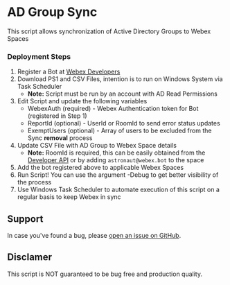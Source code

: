 # AD Group Sync

This script allows synchronization of Active Directory Groups to Webex Spaces

### Deployment Steps
1. Register a Bot at [Webex Developers](https://developer.webex.com/my-apps)
2. Download PS1 and CSV Files, intention is to run on Windows System via Task Scheduler
    - **Note:** Script must be run by an account with AD Read Permissions
3. Edit Script and update the following variables
    - WebexAuth (required) - Webex Authentication token for Bot (registered in Step 1)
    - ReportId (optional) - UserId or RoomId to send error status updates
    - ExemptUsers (optional) - Array of users to be excluded from the Sync **removal** process
4. Update CSV File with AD Group to Webex Space details
    - **Note:** RoomId is required, this can be easily obtained from the [Developer API](https://developer.webex.com/docs/api/v1/rooms/list-rooms) or by adding `astronaut@webex.bot` to the space
5. Add the bot registered above to applicable Webex Spaces
6. Run Script! You can use the argument -Debug to get better visibility of the process
7. Use Windows Task Scheduler to automate execution of this script on a regular basis to keep Webex in sync

## Support

In case you've found a bug, please [open an issue on GitHub](../../issues).

## Disclamer

This script is NOT guaranteed to be bug free and production quality.
